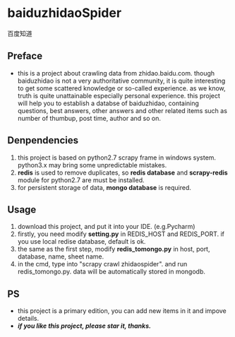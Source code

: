 # baiduzhidaoSpider
百度知道
## Preface
* this is a project about crawling data from zhidao.baidu.com. though baiduzhidao is not a very authoritative community, it is quite interesting to get some scattered knowledge or so-called experience. as we know, truth is quite unattainable especially personal experience. this project will help you to establish a databse of baiduzhidao, containing questions, best answers, other answers and other related items such as number of thumbup, post time, author and so on.

## Denpendencies
1. this project is based on python2.7 scrapy frame in windows system. python3.x may bring some unpredictable mistakes.
1. **redis** is used to remove duplicates, so **redis database** and **scrapy-redis** module for python2.7 are must be installed.
1. for persistent storage of data, **mongo database** is required.

## Usage
1. download this project, and put it into your IDE. (e.g.Pycharm)
1. firstly, you need modify **setting.py** in REDIS_HOST and REDIS_PORT. if you use local redise database, default is ok.
1. the same as the first step, modify  **redis_tomongo.py** in host, port, database, name, sheet name.
1. in the cmd, type into "scrapy crawl zhidaospider". and run redis_tomongo.py. data will be automatically stored in mongodb.

## PS
* this project is a primary edition, you can add new items in it and impove details.
* ***if you like this project, please star it, thanks.***
